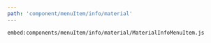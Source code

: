 ```yaml
---
path: 'component/menuItem/info/material'
---
```


`embed:components/menuItem/info/material/MaterialInfoMenuItem.js`
